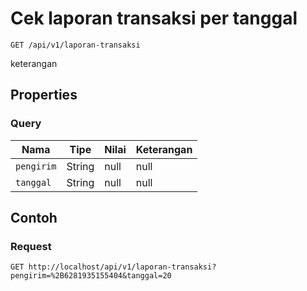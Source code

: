 # Cek laporan transaksi per tanggal
```http
GET /api/v1/laporan-transaksi
```
keterangan
## Properties
### Query
Nama | Tipe | Nilai | Keterangan
--- | --- | --- | ---
<code>pengirim</code> | String | null | null
<code>tanggal</code> | String | null | null
## Contoh
### Request
```http
GET http://localhost/api/v1/laporan-transaksi?pengirim=%2B6281935155404&tanggal=20


```
